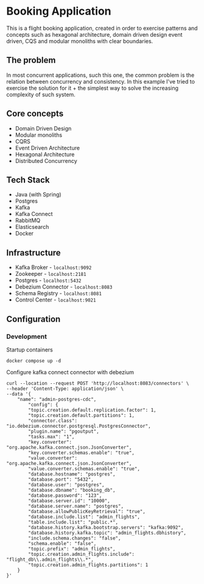 # Booking Application

This is a flight booking application, created in order to exercise
patterns and concepts such as hexagonal architecture, domain driven design
event driven, CQS and modular monoliths with clear boundaries. 

## The problem

In most concurrent applications, such this one, the common problem is the
relation between concurrency and consistency. In this example I've tried
to exercise the solution for it + the simplest way to solve the increasing
complexity of such system.

## Core concepts

- Domain Driven Design
- Modular monoliths
- CQRS
- Event Driven Architecture
- Hexagonal Architecture
- Distributed Concurrency

## Tech Stack

- Java (with Spring)
- Postgres
- Kafka
- Kafka Connect
- RabbitMQ
- Elasticsearch
- Docker

## Infrastructure

- Kafka Broker - `localhost:9092`
- Zookeeper - `localhost:2181`
- Postgres - `localhost:5432`
- Debezium Connector - `localhost:8083`
- Schema Registry - `localhost:8081`
- Control Center - `localhost:9021`

## Configuration

### Development

Startup containers

```shell
docker compose up -d
```

Configure kafka connect connector with debezium

```shell
curl --location --request POST 'http://localhost:8083/connectors' \
--header 'Content-Type: application/json' \
--data '{
	"name": "admin-postgres-cdc",
		"config": {
		"topic.creation.default.replication.factor": 1,
		"topic.creation.default.partitions": 1,
		"connector.class": "io.debezium.connector.postgresql.PostgresConnector",
		"plugin.name": "pgoutput",
		"tasks.max": "1",
		"key.converter": "org.apache.kafka.connect.json.JsonConverter",
		"key.converter.schemas.enable": "true",
		"value.converter": "org.apache.kafka.connect.json.JsonConverter",
		"value.converter.schemas.enable": "true",
		"database.hostname": "postgres",
		"database.port": "5432",
		"database.user": "postgres",
		"database.dbname": "booking_db",
		"database.password": "123",
		"database.server.id": "10000",
		"database.server.name": "postgres",
		"database.allowPublicKeyRetrieval": "true",
		"database.include.list": "admin_flights",
		"table.include.list": "public.*",
		"database.history.kafka.bootstrap.servers": "kafka:9092",
		"database.history.kafka.topic": "admin_flights.dbhistory",
		"include.schema.changes": "false",
		"schema.enable": "false",
		"topic.prefix": "admin_flights",
		"topic.creation.admin_flights.include": "flight_db\\.admin_flights\\.*",
		"topic.creation.admin_flights.partitions": 1
	}
}'
```